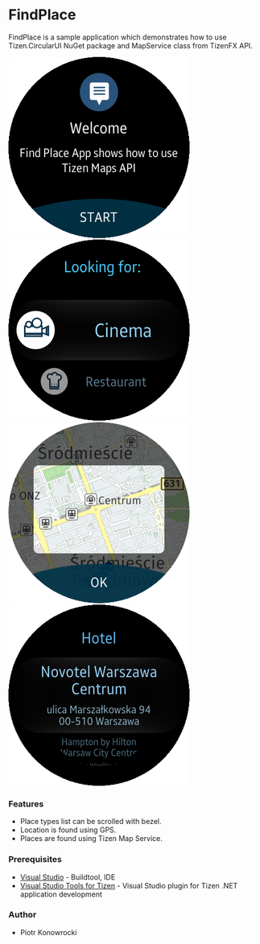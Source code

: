 # FindPlace
FindPlace is a sample application which demonstrates how to use Tizen.CircularUI NuGet package and MapService class from TizenFX API.

![Welcome Page / Main Page](./Screenshots/findplace_welcome_screen.png)
![Place types page](./Screenshots/findplace_places_screen.png)
![Map page](./Screenshots/findplace_map_screen.png)
![Results page](./Screenshots/findplace_results_screen.png)

### Features
* Place types list can be scrolled with bezel.
* Location is found using GPS.
* Places are found using Tizen Map Service.

### Prerequisites
* [Visual Studio](https://www.visualstudio.com/) - Buildtool, IDE
* [Visual Studio Tools for Tizen](https://developer.tizen.org/development/visual-studio-tools-tizen/installing-visual-studio-tools-tizen) - Visual Studio plugin for Tizen .NET application development

### Author
* Piotr Konowrocki
